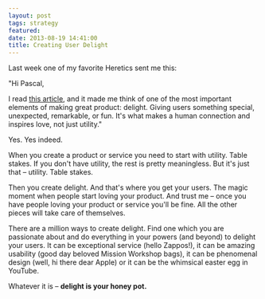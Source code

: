 ```yaml
---
layout: post
tags: strategy
featured: 
date: 2013-08-19 14:41:00
title: Creating User Delight
---
```

Last week one of my favorite Heretics sent me this:

"Hi Pascal, 

I read [this article](http://www.forbes.com/sites/roberthof/2013/08/14/youtubes-prankster-engineer-keeps-googles-video-site-humming/), and it made me think of one of the most important elements of making great product: delight. Giving users something special, unexpected, remarkable, or fun. It's what makes a human connection and inspires love, not just utility."

Yes. Yes indeed.

When you create a product or service you need to start with utility. Table stakes. If you don't have utility, the rest is pretty meaningless. But it's just that – utility. Table stakes.

Then you create delight. And that's where you get your users. The magic moment when people start loving your product. And trust me – once you have people loving your product or service you'll be fine. All the other pieces will take care of themselves.

There are a million ways to create delight. Find one which you are passionate about and do everything in your powers (and beyond) to delight your users. It can be exceptional service (hello Zappos!), it can be amazing usability (good day beloved Mission Workshop bags), it can be phenomenal design (well, hi there dear Apple) or it can be the whimsical easter egg in YouTube.

Whatever it is – **delight is your honey pot.**